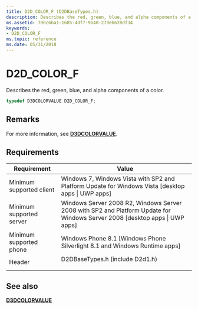```yaml
---
title: D2D_COLOR_F (D2DBaseTypes.h)
description: Describes the red, green, blue, and alpha components of a color.
ms.assetid: 706c6ba1-1685-4df7-9b40-279eb628df34
keywords:
- D2D_COLOR_F
ms.topic: reference
ms.date: 05/31/2018
---
```


# D2D\_COLOR\_F

Describes the red, green, blue, and alpha components of a color.


```C++
typedef D3DCOLORVALUE D2D_COLOR_F;
```



## Remarks

For more information, see [**D3DCOLORVALUE**](/previous-versions/windows/desktop/legacy/dd368193(v=vs.85)).

## Requirements



| Requirement | Value |
|-------------------------------------|------------------------------------------------------------------------------------------------------------------------------------------|
| Minimum supported client<br/> | Windows 7, Windows Vista with SP2 and Platform Update for Windows Vista \[desktop apps \| UWP apps\]<br/>                          |
| Minimum supported server<br/> | Windows Server 2008 R2, Windows Server 2008 with SP2 and Platform Update for Windows Server 2008 \[desktop apps \| UWP apps\]<br/> |
| Minimum supported phone<br/>  | Windows Phone 8.1 \[Windows Phone Silverlight 8.1 and Windows Runtime apps\]<br/>                                                  |
| Header<br/>                   | <dl> <dt>D2DBaseTypes.h (include D2d1.h)</dt> </dl>                               |



## See also

<dl> <dt>

[**D3DCOLORVALUE**](/previous-versions/windows/desktop/legacy/dd368193(v=vs.85))
</dt> </dl>

 

